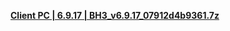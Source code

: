 **[ Client PC | 6.9.17 | BH3_v6.9.17_07912d4b9361.7z ](https://bh3rd-beta.bh3.com/ptpublic/Beta/20230728103440_48X7Dkr25FNBDhbG/BH3_v6.9.17_07912d4b9361.7z)**
